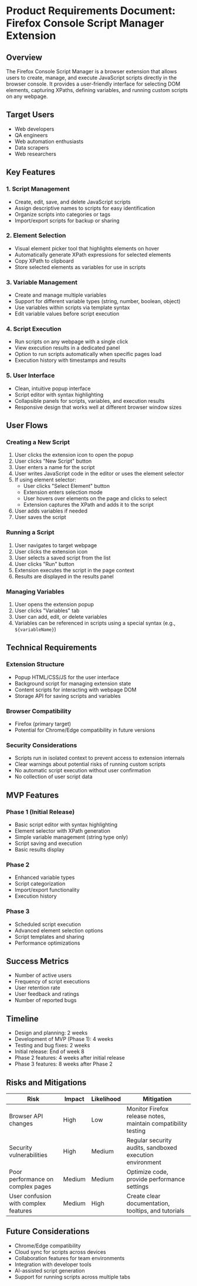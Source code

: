 # Product Requirements Document: Firefox Console Script Manager Extension

## Overview
The Firefox Console Script Manager is a browser extension that allows users to create, manage, and execute JavaScript scripts directly in the browser console. It provides a user-friendly interface for selecting DOM elements, capturing XPaths, defining variables, and running custom scripts on any webpage.

## Target Users
- Web developers
- QA engineers
- Web automation enthusiasts
- Data scrapers
- Web researchers

## Key Features

### 1. Script Management
- Create, edit, save, and delete JavaScript scripts
- Assign descriptive names to scripts for easy identification
- Organize scripts into categories or tags
- Import/export scripts for backup or sharing

### 2. Element Selection
- Visual element picker tool that highlights elements on hover
- Automatically generate XPath expressions for selected elements
- Copy XPath to clipboard
- Store selected elements as variables for use in scripts

### 3. Variable Management
- Create and manage multiple variables
- Support for different variable types (string, number, boolean, object)
- Use variables within scripts via template syntax
- Edit variable values before script execution

### 4. Script Execution
- Run scripts on any webpage with a single click
- View execution results in a dedicated panel
- Option to run scripts automatically when specific pages load
- Execution history with timestamps and results

### 5. User Interface
- Clean, intuitive popup interface
- Script editor with syntax highlighting
- Collapsible panels for scripts, variables, and execution results
- Responsive design that works well at different browser window sizes

## User Flows

### Creating a New Script
1. User clicks the extension icon to open the popup
2. User clicks "New Script" button
3. User enters a name for the script
4. User writes JavaScript code in the editor or uses the element selector
5. If using element selector:
   - User clicks "Select Element" button
   - Extension enters selection mode
   - User hovers over elements on the page and clicks to select
   - Extension captures the XPath and adds it to the script
6. User adds variables if needed
7. User saves the script

### Running a Script
1. User navigates to target webpage
2. User clicks the extension icon
3. User selects a saved script from the list
4. User clicks "Run" button
5. Extension executes the script in the page context
6. Results are displayed in the results panel

### Managing Variables
1. User opens the extension popup
2. User clicks "Variables" tab
3. User can add, edit, or delete variables
4. Variables can be referenced in scripts using a special syntax (e.g., `${variableName}`)

## Technical Requirements

### Extension Structure
- Popup HTML/CSS/JS for the user interface
- Background script for managing extension state
- Content scripts for interacting with webpage DOM
- Storage API for saving scripts and variables

### Browser Compatibility
- Firefox (primary target)
- Potential for Chrome/Edge compatibility in future versions

### Security Considerations
- Scripts run in isolated context to prevent access to extension internals
- Clear warnings about potential risks of running custom scripts
- No automatic script execution without user confirmation
- No collection of user script data

## MVP Features

### Phase 1 (Initial Release)
- Basic script editor with syntax highlighting
- Element selector with XPath generation
- Simple variable management (string type only)
- Script saving and execution
- Basic results display

### Phase 2
- Enhanced variable types
- Script categorization
- Import/export functionality
- Execution history

### Phase 3
- Scheduled script execution
- Advanced element selection options
- Script templates and sharing
- Performance optimizations

## Success Metrics
- Number of active users
- Frequency of script executions
- User retention rate
- User feedback and ratings
- Number of reported bugs

## Timeline
- Design and planning: 2 weeks
- Development of MVP (Phase 1): 4 weeks
- Testing and bug fixes: 2 weeks
- Initial release: End of week 8
- Phase 2 features: 4 weeks after initial release
- Phase 3 features: 8 weeks after Phase 2

## Risks and Mitigations

| Risk | Impact | Likelihood | Mitigation |
|------|--------|------------|------------|
| Browser API changes | High | Low | Monitor Firefox release notes, maintain compatibility testing |
| Security vulnerabilities | High | Medium | Regular security audits, sandboxed execution environment |
| Poor performance on complex pages | Medium | Medium | Optimize code, provide performance settings |
| User confusion with complex features | Medium | High | Create clear documentation, tooltips, and tutorials |

## Future Considerations
- Chrome/Edge compatibility
- Cloud sync for scripts across devices
- Collaboration features for team environments
- Integration with developer tools
- AI-assisted script generation
- Support for running scripts across multiple tabs